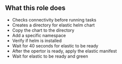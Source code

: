 ## What this role does
* Checks connectivity before running tasks
* Creates a directory for elastic helm chart
* Copy the chart to the directory
* Add a specific namespace 
* Verify if helm is installed
* Wait for 40 seconds for elastic to be ready
* After the opertor is ready, apply the elastic manifest
* Wait for elastic to be ready and green